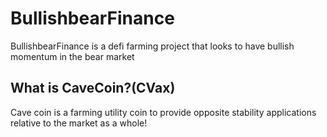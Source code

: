# BullishbearFinance
BullishbearFinance is a defi farming project that looks to have bullish momentum in the bear market

## What is CaveCoin?(CVax) 
Cave coin is a farming utility coin to provide opposite stability applications relative to the market as a whole!
 
